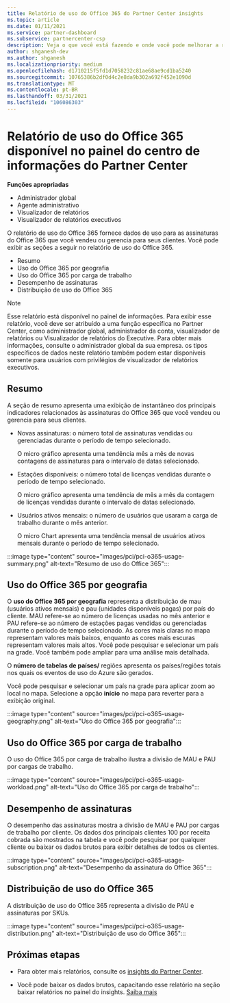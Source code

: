 ```yaml
---
title: Relatório de uso do Office 365 do Partner Center insights
ms.topic: article
ms.date: 01/11/2021
ms.service: partner-dashboard
ms.subservice: partnercenter-csp
description: Veja o que você está fazendo e onde você pode melhorar a respeito do uso das assinaturas do Office 365 que você vende ou gerencia para seus clientes.
author: shganesh-dev
ms.author: shganesh
ms.localizationpriority: medium
ms.openlocfilehash: d1710215f5fd1d7058232c81ae68ae9cd1ba5240
ms.sourcegitcommit: 10765386b2df0d4c2e8da9b302a692f452e1090d
ms.translationtype: MT
ms.contentlocale: pt-BR
ms.lasthandoff: 03/31/2021
ms.locfileid: "106086303"
---
```

# <a name="office-365-usage-report-available-from-the-partner-center-insights-dashboard"></a>Relatório de uso do Office 365 disponível no painel do centro de informações do Partner Center

**Funções apropriadas**

- Administrador global
- Agente administrativo
- Visualizador de relatórios
- Visualizador de relatórios executivos

O relatório de uso do Office 365 fornece dados de uso para as assinaturas do Office 365 que você vendeu ou gerencia para seus clientes. Você pode exibir as seções a seguir no relatório de uso do Office 365.

- Resumo
- Uso do Office 365 por geografia
- Uso do Office 365 por carga de trabalho
- Desempenho de assinaturas
- Distribuição de uso do Office 365

 > [!NOTE]
 > Esse relatório está disponível no painel de informações. Para exibir esse relatório, você deve ser atribuído a uma função específica no Partner Center, como administrador global, administrador da conta, visualizador de relatórios ou Visualizador de relatórios do Executive. Para obter mais informações, consulte o administrador global da sua empresa. os tipos específicos de dados neste relatório também podem estar disponíveis somente para usuários com privilégios de visualizador de relatórios executivos.

## <a name="summary"></a>Resumo

A seção de resumo apresenta uma exibição de instantâneo dos principais indicadores relacionados às assinaturas do Office 365 que você vendeu ou gerencia para seus clientes.  

- Novas assinaturas: o número total de assinaturas vendidas ou gerenciadas durante o período de tempo selecionado.

   O micro gráfico apresenta uma tendência mês a mês de novas contagens de assinaturas para o intervalo de datas selecionado.

- Estações disponíveis: o número total de licenças vendidas durante o período de tempo selecionado.

   O micro gráfico apresenta uma tendência de mês a mês da contagem de licenças vendidas durante o intervalo de datas selecionado.

- Usuários ativos mensais: o número de usuários que usaram a carga de trabalho durante o mês anterior. 

   O micro Chart apresenta uma tendência mensal de usuários ativos mensais durante o período de tempo selecionado.

:::image type="content" source="images/pci/pci-o365-usage-summary.png" alt-text="Resumo de uso do Office 365":::

## <a name="office-365-usage-by-geography"></a>Uso do Office 365 por geografia

O **uso do Office 365 por geografia** representa a distribuição de mau (usuários ativos mensais) e pau (unidades disponíveis pagas) por país do cliente. MAU refere-se ao número de licenças usadas no mês anterior e PAU refere-se ao número de estações pagas vendidas ou gerenciadas durante o período de tempo selecionado. As cores mais claras no mapa representam valores mais baixos, enquanto as cores mais escuras representam valores mais altos. Você pode pesquisar e selecionar um país na grade. Você também pode ampliar para uma análise mais detalhada.

O **número de tabelas de países/** regiões apresenta os países/regiões totais nos quais os eventos de uso do Azure são gerados.

Você pode pesquisar e selecionar um país na grade para aplicar zoom ao local no mapa. Selecione a opção **início** no mapa para reverter para a exibição original.


:::image type="content" source="images/pci/pci-o365-usage-geography.png" alt-text="Uso do Office 365 por geografia":::

## <a name="office-365-usage-by-workload"></a>Uso do Office 365 por carga de trabalho

O uso do Office 365 por carga de trabalho ilustra a divisão de MAU e PAU por cargas de trabalho.

:::image type="content" source="images/pci/pci-o365-usage-workload.png" alt-text="Uso do Office 365 por carga de trabalho":::

## <a name="subscriptions-performance"></a>Desempenho de assinaturas

O desempenho das assinaturas mostra a divisão de MAU e PAU por cargas de trabalho por cliente. Os dados dos principais clientes 100 por receita cobrada são mostrados na tabela e você pode pesquisar por qualquer cliente ou baixar os dados brutos para exibir detalhes de todos os clientes.

:::image type="content" source="images/pci/pci-o365-usage-subscription.png" alt-text="Desempenho da assinatura do Office 365":::

## <a name="office-365-usage-distribution"></a>Distribuição de uso do Office 365

A distribuição de uso do Office 365 representa a divisão de PAU e assinaturas por SKUs.

:::image type="content" source="images/pci/pci-o365-usage-distribution.png" alt-text="Distribuição de uso do Office 365":::

## <a name="next-steps"></a>Próximas etapas

- Para obter mais relatórios, consulte os [insights do Partner Center](partner-center-insights.md).

- Você pode baixar os dados brutos, capacitando esse relatório na seção baixar relatórios no painel do insights. [Saiba mais](pci-download-reports.md) 
